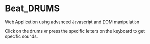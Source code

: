 # Beat_DRUMS
Web Application using advanced Javascript and DOM manipulation 

Click on the drums or press the specific letters on the keyboard to get specific sounds.
